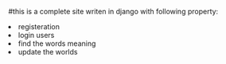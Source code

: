 #this is a complete site writen in django with following property:
<li>registeration</li>
<li>login users</li>
<li>find the words meaning</li>
<li>update the worlds</li>
